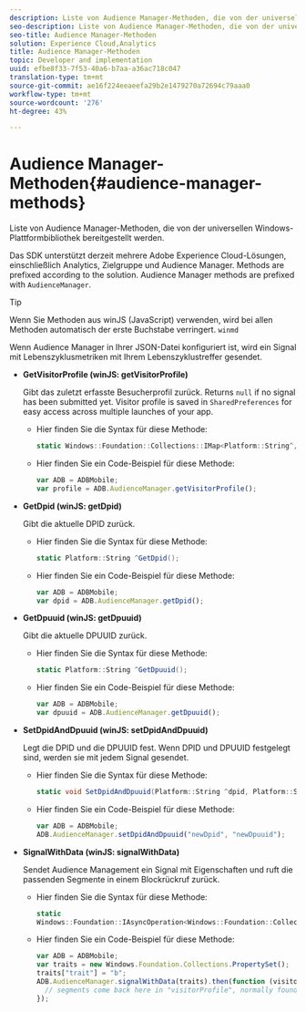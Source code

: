 ```yaml
---
description: Liste von Audience Manager-Methoden, die von der universellen Windows-Plattformbibliothek bereitgestellt werden.
seo-description: Liste von Audience Manager-Methoden, die von der universellen Windows-Plattformbibliothek bereitgestellt werden.
seo-title: Audience Manager-Methoden
solution: Experience Cloud,Analytics
title: Audience Manager-Methoden
topic: Developer and implementation
uuid: efbe8f33-7f53-40a6-b7aa-a36ac718c047
translation-type: tm+mt
source-git-commit: ae16f224eeaeefa29b2e1479270a72694c79aaa0
workflow-type: tm+mt
source-wordcount: '276'
ht-degree: 43%

---
```



# Audience Manager-Methoden{#audience-manager-methods}

Liste von Audience Manager-Methoden, die von der universellen Windows-Plattformbibliothek bereitgestellt werden.

Das SDK unterstützt derzeit mehrere Adobe Experience Cloud-Lösungen, einschließlich Analytics, Zielgruppe und Audience Manager. Methods are prefixed according to the solution. Audience Manager methods are prefixed with `AudienceManager`.

>[!TIP]
>
>Wenn Sie Methoden aus winJS (JavaScript) verwenden, wird bei allen Methoden automatisch der erste Buchstabe verringert. `winmd`

Wenn Audience Manager in Ihrer JSON-Datei konfiguriert ist, wird ein Signal mit Lebenszyklusmetriken mit Ihrem Lebenszyklustreffer gesendet.

* **GetVisitorProfile (winJS: getVisitorProfile)**

   Gibt das zuletzt erfasste Besucherprofil zurück. Returns `null` if no signal has been submitted yet. Visitor profile is saved in `SharedPreferences` for easy access across multiple launches of your app.

   * Hier finden Sie die Syntax für diese Methode:

      ```csharp
      static Windows::Foundation::Collections::IMap<Platform::String^,Platform::Object^> ^GetVisitorProfile();
      ```

   * Hier finden Sie ein Code-Beispiel für diese Methode:

      ```js
      var ADB = ADBMobile; 
      var profile = ADB.AudienceManager.getVisitorProfile();
      ```

* **GetDpid (winJS: getDpid)**

   Gibt die aktuelle DPID zurück.

   * Hier finden Sie die Syntax für diese Methode:

      ```csharp
      static Platform::String ^GetDpid();
      ```

   * Hier finden Sie ein Code-Beispiel für diese Methode:

      ```js
      var ADB = ADBMobile;
      var dpid = ADB.AudienceManager.getDpid(); 
      ```

* **GetDpuuid (winJS: getDpuuid)**

   Gibt die aktuelle DPUUID zurück.

   * Hier finden Sie die Syntax für diese Methode:

      ```csharp
      static Platform::String ^GetDpuuid();
      ```

   * Hier finden Sie ein Code-Beispiel für diese Methode:

      ```js
      var ADB = ADBMobile; 
      var dpuuid = ADB.AudienceManager.getDpuuid();
      ```

* **SetDpidAndDpuuid (winJS: setDpidAndDpuuid)**

   Legt die DPID und die DPUUID fest. Wenn DPID und DPUUID festgelegt sind, werden sie mit jedem Signal gesendet.

   * Hier finden Sie die Syntax für diese Methode:

      ```csharp
      static void SetDpidAndDpuuid(Platform::String ^dpid, Platform::String ^dpuuid);
      ```

   * Hier finden Sie ein Code-Beispiel für diese Methode:

      ```js
      var ADB = ADBMobile; 
      ADB.AudienceManager.setDpidAndDpuuid("newDpid", "newDpuuid");
      ```

* **SignalWithData (winJS: signalWithData)**

   Sendet Audience Management ein Signal mit Eigenschaften und ruft die passenden Segmente in einem Blockrückruf zurück.

   * Hier finden Sie die Syntax für diese Methode:

      ```csharp
      static 
      Windows::Foundation::IAsyncOperation<Windows::Foundation::Collections::IMap<Platform::String^, Platform::Object^> ^> ^SignalWithData(Windows::Foundation::Collections::IMap<Platform::String^,Platform::Object> ^data);
      ```

   * Hier finden Sie ein Code-Beispiel für diese Methode:

      ```js
      var ADB = ADBMobile;
      var traits = new Windows.Foundation.Collections.PropertySet(); 
      traits["trait"] = "b";
      ADB.AudienceManager.signalWithData(traits).then(function (visitorProfile) { 
        // segments come back here in "visitorProfile", normally found in the "segs" object of your json 
      });
      ```
